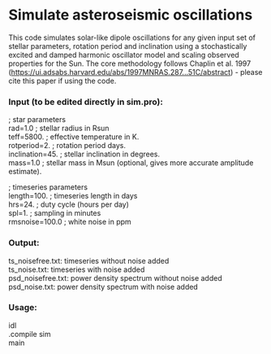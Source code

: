 # Simulate asteroseismic oscillations

This code simulates solar-like dipole oscillations for any given input set of stellar parameters, rotation period and inclination using a stochastically excited and damped harmonic oscillator model and scaling observed properties for the Sun. The core methodology follows Chaplin et al. 1997 (https://ui.adsabs.harvard.edu/abs/1997MNRAS.287...51C/abstract) - please cite this paper if using the code.

### Input (to be edited directly in sim.pro):

; star parameters  
rad=1.0     	  ; stellar radius in Rsun  <br/>
teff=5800.  	  ; effective temperature in K. <br/>
rotperiod=2.	  ; rotation period days. <br/>
inclination=45. ; stellar inclination in degrees. <br/>
mass=1.0        ; stellar mass in Msun (optional, gives more accurate amplitude estimate). <br/>

; timeseries parameters <br/>
length=100.	    ; timeseries length in days <br/>
hrs=24.		      ; duty cycle (hours per day) <br/>
spl=1.	    	  ; sampling in minutes <br/>
rmsnoise=100.0  ; white noise in ppm <br/>


### Output:

ts_noisefree.txt: timeseries without noise added <br/>
ts_noise.txt: timeseries with noise added <br/>
psd_noisefree.txt: power density spectrum without noise added <br/>
psd_noise.txt: power density spectrum with noise added <br/>

### Usage:
idl <br/>
.compile sim <br/>
main <br/>
